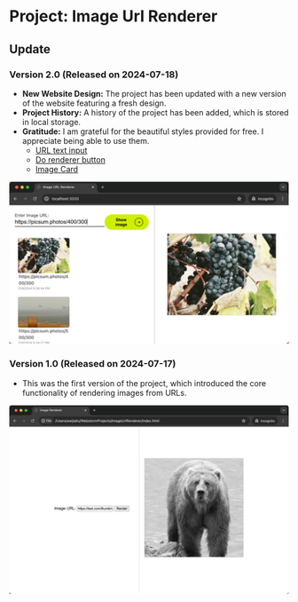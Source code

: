 # Project: Image Url Renderer

## Update

### Version 2.0 (Released on 2024-07-18)

- **New Website Design:** The project has been updated with a new version of the website featuring a fresh design.
- **Project History:** A history of the project has been added, which is stored in local storage. 
- **Gratitude:** I am grateful for the beautiful styles provided for free. I appreciate being able to use them.
  - [URL text input](https://uiverse.io/Satwinder04/pink-bat-77)
  - [Do renderer button](https://uiverse.io/alexmaracinaru/perfect-panda-77)
  - [Image Card](https://uiverse.io/alexmaracinaru/purple-zebra-61)

![v2.png](readme-images/v2.png)

### Version 1.0 (Released on 2024-07-17)

- This was the first version of the project, which introduced the core functionality of rendering images from URLs.

![img.png](readme-images/v1.png)